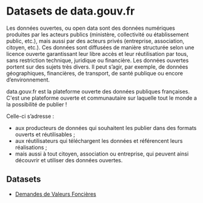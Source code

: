 # Datasets de data.gouv.fr

Les données ouvertes, ou open data sont des données numériques produites par les acteurs publics (ministère, collectivité ou établissement public, etc.), mais aussi par des acteurs privés (entreprise, association, citoyen, etc.). Ces données sont diffusées de manière structurée selon une licence ouverte garantissant leur libre accès et leur réutilisation par tous, sans restriction technique, juridique ou financière. Les données ouvertes portent sur des sujets très divers. Il peut s’agir, par exemple, de données géographiques, financières, de transport, de santé publique ou encore d’environnement.

data.gouv.fr est la plateforme ouverte des données publiques françaises. C'est une plateforme ouverte et communautaire sur laquelle tout le monde a la possibilité de publier !

Celle-ci s’adresse :

* aux producteurs de données qui souhaitent les publier dans des formats ouverts et réutilisables ;
* aux réutilisateurs qui téléchargent les données et référencent leurs réalisations ;
* mais aussi à tout citoyen, association ou entreprise, qui peuvent ainsi découvrir et utiliser des données ouvertes.


##  Datasets

* [Demandes de Valeurs Foncières](./dvf.md)
